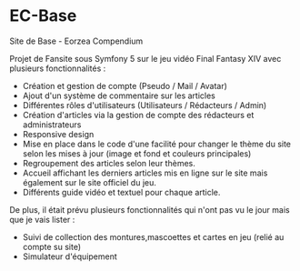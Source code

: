 # EC-Base
Site de Base - Eorzea Compendium

Projet de Fansite sous Symfony 5 sur le jeu vidéo Final Fantasy XIV avec plusieurs fonctionnalités :
- Création et gestion de compte (Pseudo / Mail / Avatar)
- Ajout d'un système de commentaire sur les articles
- Différentes rôles d'utilisateurs (Utilisateurs / Rédacteurs / Admin)
- Création d'articles via la gestion de compte des rédacteurs et administrateurs
- Responsive design
- Mise en place dans le code d'une facilité pour changer le thème du site selon les mises à jour (image et fond et couleurs principales)
- Regroupement des articles selon leur thèmes.
- Accueil affichant les derniers articles mis en ligne sur le site mais également sur le site officiel du jeu.
- Différents guide vidéo et textuel pour chaque article.

De plus, il était prévu plusieurs fonctionnalités qui n'ont pas vu le jour mais que je vais lister :
- Suivi de collection des montures,mascoettes et cartes en jeu (relié au compte su site)
- Simulateur d'équipement
